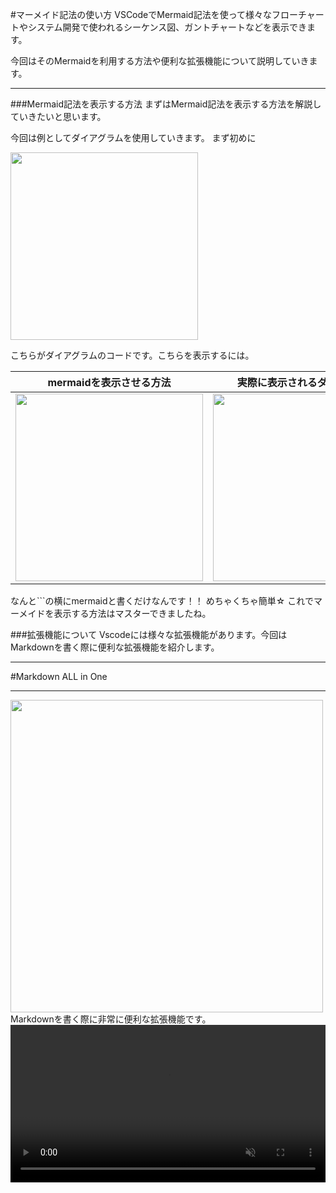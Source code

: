 #マーメイド記法の使い方
VSCodeでMermaid記法を使って様々なフローチャートやシステム開発で使われるシーケンス図、ガントチャートなどを表示できます。

今回はそのMermaidを利用する方法や便利な拡張機能について説明していきます。
***
###Mermaid記法を表示する方法
まずはMermaid記法を表示する方法を解説していきたいと思います。

今回は例としてダイアグラムを使用していきます。
まず初めに

<img src="img/mame.png" width="300">

こちらがダイアグラムのコードです。こちらを表示するには。

|mermaidを表示させる方法| 実際に表示されるダイアグラム |
| -- | -- |
|<img src="img/mame2.png" width="300">|<img src="img/mame3.png" width="300">|
なんと```の横にmermaidと書くだけなんです！！
めちゃくちゃ簡単☆
これでマーメイドを表示する方法はマスターできましたね。

###拡張機能について
Vscodeには様々な拡張機能があります。今回はMarkdownを書く際に便利な拡張機能を紹介します。
***
#Markdown ALL in One
***
<img src="img/mame4.png" width="500">
Markdownを書く際に非常に便利な拡張機能です。

<video controls playsinline width="100%" autoplay loop muted="true" src="video/1.mp4" type="video/mp4">
 Sorry, your browser doesn't support embedded videos.

</video>